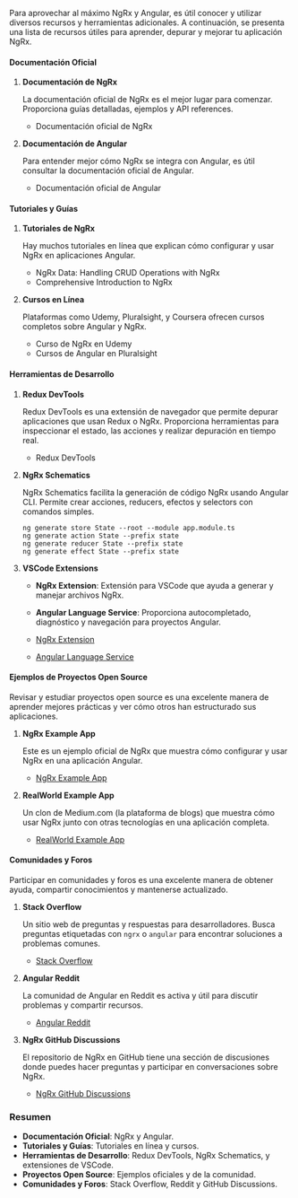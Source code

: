 Para aprovechar al máximo NgRx y Angular, es útil conocer y utilizar diversos recursos y herramientas adicionales. A continuación, se presenta una lista de recursos útiles para aprender, depurar y mejorar tu aplicación NgRx.

#### Documentación Oficial

1. **Documentación de NgRx**
    
    La documentación oficial de NgRx es el mejor lugar para comenzar. Proporciona guías detalladas, ejemplos y API references.
    
    - Documentación oficial de NgRx
2. **Documentación de Angular**
    
    Para entender mejor cómo NgRx se integra con Angular, es útil consultar la documentación oficial de Angular.
    
    - Documentación oficial de Angular

#### Tutoriales y Guías

1. **Tutoriales de NgRx**
    
    Hay muchos tutoriales en línea que explican cómo configurar y usar NgRx en aplicaciones Angular.
    
    - NgRx Data: Handling CRUD Operations with NgRx
    - Comprehensive Introduction to NgRx
2. **Cursos en Línea**
    
    Plataformas como Udemy, Pluralsight, y Coursera ofrecen cursos completos sobre Angular y NgRx.
    
    - Curso de NgRx en Udemy
    - Cursos de Angular en Pluralsight

#### Herramientas de Desarrollo

1. **Redux DevTools**
    
    Redux DevTools es una extensión de navegador que permite depurar aplicaciones que usan Redux o NgRx. Proporciona herramientas para inspeccionar el estado, las acciones y realizar depuración en tiempo real.
    
    - Redux DevTools
2. **NgRx Schematics**
    
    NgRx Schematics facilita la generación de código NgRx usando Angular CLI. Permite crear acciones, reducers, efectos y selectors con comandos simples.
    
	```
	ng generate store State --root --module app.module.ts
	ng generate action State --prefix state
	ng generate reducer State --prefix state
	ng generate effect State --prefix state
	```
 
3. **VSCode Extensions**
    
    - **NgRx Extension**: Extensión para VSCode que ayuda a generar y manejar archivos NgRx.
        
    - **Angular Language Service**: Proporciona autocompletado, diagnóstico y navegación para proyectos Angular.
        
    - [NgRx Extension](https://marketplace.visualstudio.com/items?itemName=BrandonMa.ngrx-snippets)
        
    - [Angular Language Service](https://marketplace.visualstudio.com/items?itemName=Angular.ng-template)
        

#### Ejemplos de Proyectos Open Source

Revisar y estudiar proyectos open source es una excelente manera de aprender mejores prácticas y ver cómo otros han estructurado sus aplicaciones.

1. **NgRx Example App**
    
    Este es un ejemplo oficial de NgRx que muestra cómo configurar y usar NgRx en una aplicación Angular.
    
    - [NgRx Example App](https://github.com/ngrx/platform/tree/master/projects/example-app)
2. **RealWorld Example App**
    
    Un clon de Medium.com (la plataforma de blogs) que muestra cómo usar NgRx junto con otras tecnologías en una aplicación completa.
    
    - [RealWorld Example App](https://github.com/gothinkster/angular-realworld-example-app)

#### Comunidades y Foros

Participar en comunidades y foros es una excelente manera de obtener ayuda, compartir conocimientos y mantenerse actualizado.

1. **Stack Overflow**
    
    Un sitio web de preguntas y respuestas para desarrolladores. Busca preguntas etiquetadas con `ngrx` o `angular` para encontrar soluciones a problemas comunes.
    
    - [Stack Overflow](https://stackoverflow.com/questions/tagged/ngrx)
2. **Angular Reddit**
    
    La comunidad de Angular en Reddit es activa y útil para discutir problemas y compartir recursos.
    
    - [Angular Reddit](https://www.reddit.com/r/Angular2/)
3. **NgRx GitHub Discussions**
    
    El repositorio de NgRx en GitHub tiene una sección de discusiones donde puedes hacer preguntas y participar en conversaciones sobre NgRx.
    
    - [NgRx GitHub Discussions](https://github.com/ngrx/platform/discussions)

### Resumen

- **Documentación Oficial**: NgRx y Angular.
- **Tutoriales y Guías**: Tutoriales en línea y cursos.
- **Herramientas de Desarrollo**: Redux DevTools, NgRx Schematics, y extensiones de VSCode.
- **Proyectos Open Source**: Ejemplos oficiales y de la comunidad.
- **Comunidades y Foros**: Stack Overflow, Reddit y GitHub Discussions.
